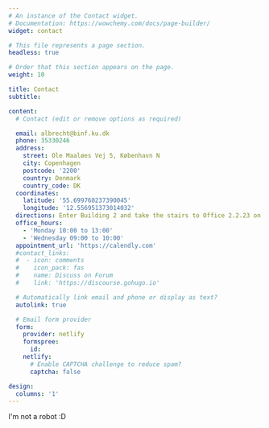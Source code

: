 ```yaml
---
# An instance of the Contact widget.
# Documentation: https://wowchemy.com/docs/page-builder/
widget: contact

# This file represents a page section.
headless: true

# Order that this section appears on the page.
weight: 10

title: Contact
subtitle:

content:
  # Contact (edit or remove options as required)

  email: albrecht@binf.ku.dk
  phone: 35330246
  address:
    street: Ole Maaløes Vej 5, København N
    city: Copenhagen
    postcode: '2200'
    country: Denmark
    country_code: DK
  coordinates:
    latitude: '55.699760237390045'
    longitude: '12.556951373014032'
  directions: Enter Building 2 and take the stairs to Office 2.2.23 on Floor 2 (US 3rd floor)
  office_hours:
    - 'Monday 10:00 to 13:00'
    - 'Wednesday 09:00 to 10:00'
  appointment_url: 'https://calendly.com'
  #contact_links:
  #  - icon: comments
  #    icon_pack: fas
  #    name: Discuss on Forum
  #    link: 'https://discourse.gohugo.io'

  # Automatically link email and phone or display as text?
  autolink: true

  # Email form provider
  form:
    provider: netlify
    formspree:
      id:
    netlify:
      # Enable CAPTCHA challenge to reduce spam?
      captcha: false

design:
  columns: '1'
---
```


I'm not a robot :D
